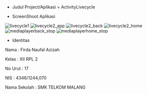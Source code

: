 * Judul Project/Aplikasi = ActivityLivecycle

* ScreenShoot Aplikasi

![livecycle1](https://cloud.githubusercontent.com/assets/21327058/19876968/7c0f2186-a00d-11e6-8783-ecccaf64c884.PNG)
![livecycle2_app](https://cloud.githubusercontent.com/assets/21327058/19876971/80c03ce2-a00d-11e6-88fc-1ef22096c486.PNG)
![livecycle2_back](https://cloud.githubusercontent.com/assets/21327058/19876972/82d3cd6e-a00d-11e6-98a2-21805fda7912.PNG)
![livecycle2_home](https://cloud.githubusercontent.com/assets/21327058/19876976/8643f0a0-a00d-11e6-9817-508a2fc984ca.PNG)
![mediaplayerback_stop](https://cloud.githubusercontent.com/assets/21327058/19876978/89361c8e-a00d-11e6-8fa2-06821104d156.PNG)
![mediaplayerhome_stop](https://cloud.githubusercontent.com/assets/21327058/19876982/8b138046-a00d-11e6-8ae0-58cb54adf79c.PNG)


* Identitas

Nama          : Firda Naufal Azizah

Kelas         : XII RPL 2

No Urut       : 17

NIS           : 4346/1244,070

Nama Sekolah  : SMK TELKOM MALANG
